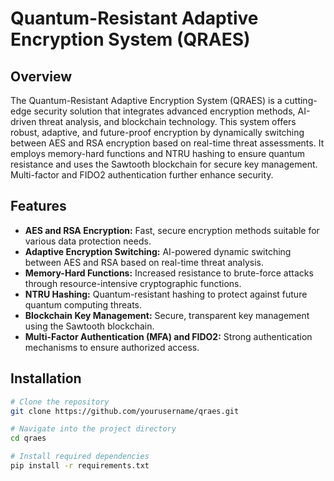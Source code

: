 # Quantum-Resistant Adaptive Encryption System (QRAES)

## Overview
The Quantum-Resistant Adaptive Encryption System (QRAES) is a cutting-edge security solution that integrates advanced encryption methods, AI-driven threat analysis, and blockchain technology. This system offers robust, adaptive, and future-proof encryption by dynamically switching between AES and RSA encryption based on real-time threat assessments. It employs memory-hard functions and NTRU hashing to ensure quantum resistance and uses the Sawtooth blockchain for secure key management. Multi-factor and FIDO2 authentication further enhance security.

## Features
- **AES and RSA Encryption:** Fast, secure encryption methods suitable for various data protection needs.
- **Adaptive Encryption Switching:** AI-powered dynamic switching between AES and RSA based on real-time threat analysis.
- **Memory-Hard Functions:** Increased resistance to brute-force attacks through resource-intensive cryptographic functions.
- **NTRU Hashing:** Quantum-resistant hashing to protect against future quantum computing threats.
- **Blockchain Key Management:** Secure, transparent key management using the Sawtooth blockchain.
- **Multi-Factor Authentication (MFA) and FIDO2:** Strong authentication mechanisms to ensure authorized access.

## Installation

```bash
# Clone the repository
git clone https://github.com/yourusername/qraes.git

# Navigate into the project directory
cd qraes

# Install required dependencies
pip install -r requirements.txt
